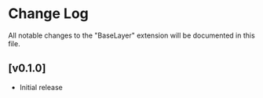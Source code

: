 # Change Log

All notable changes to the "BaseLayer" extension will be documented in this file.

## [v0.1.0]

- Initial release